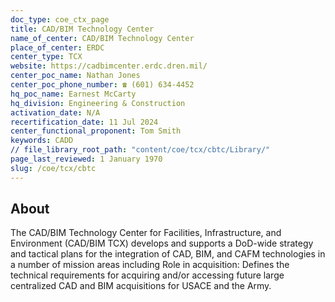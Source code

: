 ```yaml
---
doc_type: coe_ctx_page 
title: CAD/BIM Technology Center
name_of_center: CAD/BIM Technology Center
place_of_center: ERDC
center_type: TCX
website: https://cadbimcenter.erdc.dren.mil/
center_poc_name: Nathan Jones
center_poc_phone_number: ☎ (601) 634-4452
hq_poc_name: Earnest McCarty
hq_division: Engineering & Construction
activation_date: N/A
recertification_date: 11 Jul 2024
center_functional_proponent: Tom Smith
keywords: CADD
// file_library_root_path: "content/coe/tcx/cbtc/Library/" 
page_last_reviewed: 1 January 1970 
slug: /coe/tcx/cbtc
---
```


## About 

The CAD/BIM Technology Center for Facilities, Infrastructure, and Environment (CAD/BIM TCX) develops and supports a DoD-wide strategy and tactical plans for the integration of CAD, BIM, and CAFM technologies in a number of mission areas including Role in acquisition: Defines the technical requirements for acquiring and/or accessing future large centralized CAD and BIM acquisitions for USACE and the Army. 

 
